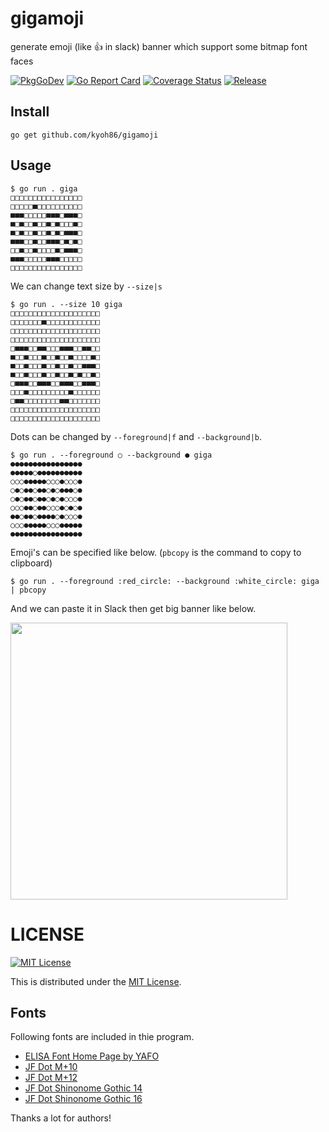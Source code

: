 # gigamoji

generate emoji (like :+1: in slack) banner which support some bitmap font faces

[![PkgGoDev](https://pkg.go.dev/badge/kyoh86/gigamoji)](https://pkg.go.dev/kyoh86/gigamoji)
[![Go Report Card](https://goreportcard.com/badge/github.com/kyoh86/gigamoji)](https://goreportcard.com/report/github.com/kyoh86/gigamoji)
[![Coverage Status](https://img.shields.io/codecov/c/github/kyoh86/gigamoji.svg)](https://codecov.io/gh/kyoh86/gigamoji)
[![Release](https://github.com/kyoh86/gigamoji/workflows/Release/badge.svg)](https://github.com/kyoh86/gigamoji/releases)

## Install

```
go get github.com/kyoh86/gigamoji
```

## Usage

```
$ go run . giga                                                      
□□□□□□□□□□□□□□□□
□□□□□■□□□□□□□□□□
■■■□□□□□■■■□■■■□
■□■□□■□□■□■□□□■□
■□■□□■□□■□■□■■■□
■■■□□■□□■■■□■□■□
□□■□□■□□□□■□■■■□
■■■□□□□□■■■□□□□□
□□□□□□□□□□□□□□□□
```

We can change text size by `--size|s`

```
$ go run . --size 10 giga                                            
□□□□□□□□□□□□□□□□□□□□
□□□□□□□■□□□□□□□□□□□□
□□□□□□□□□□□□□□□□□□□□
□□□□□□□□□□□□□□□□□□□□
□■■■□□■■□□□■■■□□■■□□
■□□■□□□■□□■□□■□□□□■□
■□□■□□□■□□■□□■□□■■■□
■□□■□□□■□□■□□■□■□□■□
□■■■□□■■■□□■■■□□■■■□
□□□■□□□□□□□□□■□□□□□□
□■■□□□□□□□□■■□□□□□□□
□□□□□□□□□□□□□□□□□□□□
□□□□□□□□□□□□□□□□□□□□
```

Dots can be changed by `--foreground|f` and `--background|b`.

```
$ go run . --foreground ○ --background ● giga         
●●●●●●●●●●●●●●●●
●●●●●○●●●●●●●●●●
○○○●●●●●○○○●○○○●
○●○●●○●●○●○●●●○●
○●○●●○●●○●○●○○○●
○○○●●○●●○○○●○●○●
●●○●●○●●●●○●○○○●
○○○●●●●●○○○●●●●●
●●●●●●●●●●●●●●●●
```

Emoji's can be specified like below. (`pbcopy` is the command to copy to clipboard)

```
$ go run . --foreground :red_circle: --background :white_circle: giga | pbcopy
```

And we can paste it in Slack then get big banner like below.

<img width="443" alt="" src="https://user-images.githubusercontent.com/5582459/64483747-0af54a00-d243-11e9-9424-42ac787dcbc2.png">

# LICENSE

[![MIT License](http://img.shields.io/badge/license-MIT-blue.svg)](http://www.opensource.org/licenses/MIT)

This is distributed under the [MIT License](http://www.opensource.org/licenses/MIT).

## Fonts

Following fonts are included in thie program.

* [ELISA Font Home Page by YAFO](http://hp.vector.co.jp/authors/VA002310/)
* [JF Dot M+10](http://jikasei.me/font/jf-dotfont/)
* [JF Dot M+12](http://jikasei.me/font/jf-dotfont/)
* [JF Dot Shinonome Gothic 14](http://jikasei.me/font/jf-dotfont/)
* [JF Dot Shinonome Gothic 16](http://jikasei.me/font/jf-dotfont/)

Thanks a lot for authors!
